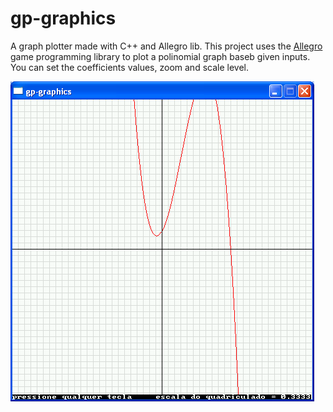 # gp-graphics
A graph plotter made with C++ and Allegro lib. This project uses the <a href="http://alleg.sourceforge.net/" target="blank">Allegro</a> game programming library to plot a polinomial graph baseb given inputs. You can set the coefficients values, zoom and scale level.

![Screenshot](/images/screenshot.png?raw=true "Screenshot")
